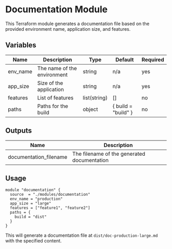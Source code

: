 # Documentation Module

This Terraform module generates a documentation file based on the provided environment name, application size, and features.

## Variables

| Name      | Description                   | Type         | Default             | Required |
|-----------|-------------------------------|--------------|---------------------|----------|
| env_name  | The name of the environment   | string       | n/a                 | yes      |
| app_size  | Size of the application       | string       | n/a                 | yes      |
| features  | List of features              | list(string) | []                  | no       |
| paths     | Paths for the build           | object       | { build = "build" } | no       |

## Outputs

| Name                   | Description                                 |
|------------------------|---------------------------------------------|
| documentation_filename | The filename of the generated documentation |

## Usage

```hcl
module "documentation" {
  source  = "./modules/documentation"
  env_name = "production"
  app_size = "large"
  features = ["feature1", "feature2"]
  paths = {
    build = "dist"
  }
}
```

This will generate a documentation file at `dist/doc-production-large.md` with the specified content.
